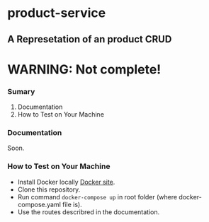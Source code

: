 # product-service
## A Represetation of an product CRUD

# **WARNING:** Not complete!

### Sumary

1. Documentation
2. How to Test on Your Machine

### Documentation
Soon.

### How to Test on Your Machine

- Install Docker locally [Docker site](https://docs.docker.com/desktop/).
- Clone this repository.
- Run command `docker-compose up` in root folder (where docker-compose.yaml file is).
- Use the routes describred in the documentation.

